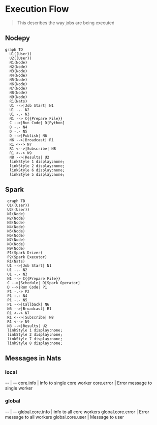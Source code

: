 # Execution Flow

> This describes the way jobs are being executed

## Nodepy

```mermaid
graph TD
  U1((User))
  U2((User))
  N1(Node)
  N2(Node)
  N3(Node)
  N4(Node)
  N5(Node)
  N6(Node)
  N7(Node)
  N8(Node)
  N9(Node)
  R1(Nats)
  U1 -->|Job Start| N1
  U1 -.- N2
  U1 -.- N3
  N1 --> C{{Prepare File}}
  C -->|Run Code| D[Python]
  D -.- N4
  D -.- N5
  D -->|Publish| N6
  N6 -->|Broadcast| R1
  R1 <--> N7
  R1 <-->|Subscribe| N8
  R1 <--> N9
  N8 -->|Results| U2
  linkStyle 1 display:none;
  linkStyle 2 display:none;
  linkStyle 6 display:none;
  linkStyle 5 display:none;
  ```

## Spark

 ```mermaid
  graph TD
  U1((User))
  U2((User))
  N1(Node)
  N2(Node)
  N3(Node)
  N4(Node)
  N5(Node)
  N6(Node)
  N7(Node)
  N8(Node)
  N9(Node)
  P1(Spark Driver)
  P2(Spark Executor)
  R1(Nats)
  U1 -->|Job Start| N1
  U1 -.- N2
  U1 -.- N3
  N1 --> C{{Prepare File}}
  C -->|Schedule| D[Spark Operator]
  D -->|Run Code| P1
  P1 -.-> P2
  P1 -.- N4
  P1 -.- N5
  P1 -->|Callback| N6
  N6 -->|Broadcast| R1
  R1 <--> N7
  R1 <-->|Subscribe| N8
  R1 <--> N9
  N8 -->|Results| U2
  linkStyle 1 display:none;
  linkStyle 2 display:none;
  linkStyle 7 display:none;
  linkStyle 8 display:none;
```

## Messages in Nats

### local

-- | --
core.info | info to single core worker
core.error | Error message to single worker

### global

-- | --
global.core.info | info to all core workers
global.core.error | Error message to all workers
global.core.user | Message to user
